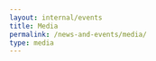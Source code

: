```yaml
---
layout: internal/events
title: Media
permalink: /news-and-events/media/
type: media
---
```


<!--- This child document initializes the page in Jekyll. -->